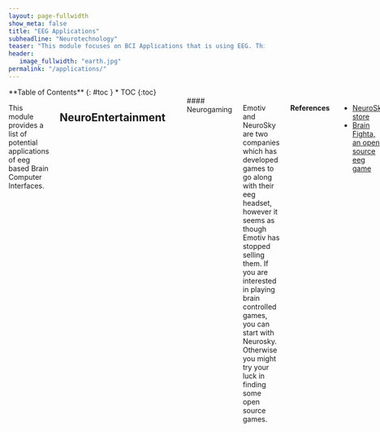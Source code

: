 ```yaml
---
layout: page-fullwidth
show_meta: false
title: "EEG Applications"
subheadline: "Neurotechnology"
teaser: "This module focuses on BCI Applications that is using EEG. This market is the most mature and a wide variety of products are built every year."
header:
   image_fullwidth: "earth.jpg"
permalink: "/applications/"
---
```

<div class="row">
<div class="medium-4 medium-push-8 columns" markdown="1">
<div class="panel radius" markdown="1">
**Table of Contents**
{: #toc }
*  TOC
{:toc}
</div>
</div><!-- /.medium-4.columns -->


<div class="medium-8 medium-pull-4 columns" markdown="1">

This module provides a list of potential applications of eeg based Brain Computer Interfaces.

## NeuroEntertainment
<hr>
#### Neurogaming

Emotiv and NeuroSky are two companies which has developed games to go along with their eeg headset, however it seems as though Emotiv has stopped selling them. If you are interested in playing brain controlled games, you can start with Neurosky. Otherwise you might try your luck in finding some open source games.

**References**

* [NeuroSky store](http://store.neurosky.com/collections/apps/games)
* [Brain Fighta, an open source eeg game](https://github.com/NeuroTechX/BrainFighta)

#### NeuroToys

There have been multiple manufacturers of BCI toys. going back to the mid 2000's. Here are some of the more popular ones.

**References**

* [Puzzlebox has various devices BCI devices](https://puzzlebox.io/)
* [There are also Star Wars-themed toys!](http://starwarsscience.com/product/the-force-trainer-ii-hologram-experience/)

#### Art

Multiple people have use EEG's for art and music generation. Below are a few example of some these projects.

**References**

* [Axon Art Collective. A Series of projects doing brain controlled art and music](http://axonartcollective.com/)
* [Manipulating water with eeg](https://creators.vice.com/en_us/article/vvygzm/eunoia-seeking-enlightenment-by-tracking-brainwaves)
* [EEG Visulization tool](http://naotohieda.com/muse/)

#### Virtual Reality

Once the stuff of science fiction, virtual reality is on the cusp of becoming part of our day-to-day lives thanks to mounting technological advances. Many popular VR headsets are ushering in exciting new ways to play and interact with the world. As these devices continue to evolve, we believe that EEG algorithms can add the extra layer of immersion needed to truly complete the virtual reality experience.

![VR headset](../images/vr-gadget.jpg)

There are a few companies who have been interested in bring EEG data with VR headsets as seen below.

**References**
* [Neurosky's article on the use of ](http://neurosky.com/2016/04/a-new-virtual-reality-the-rise-of-vr-headsets-eeg/)
* [Article on Mind Mazet](http://www.theverge.com/2015/3/3/8136405/mind-maze-mind-leap-thought-reading-virtual-reality-headset)
* [DG Lab's VR Zen Headset](https://www.cnet.com/news/this-vr-headset-is-designed-to-let-you-find-your-zen/)
* [Neurable](http://neurable.com/)



## Security
<hr>
#### Brain based authentication

EEG Biometric is a growing field which looks at how we can use your eeg activity to be able to identify someone. Similar to one's fingerprint, your brain activity can be used as a form of authentication. The most common forms of Brain Authentication are using resting state brain activity or a visual evoked potential task. For more information on Brain Based Authentication, check out this DEF CON talk.

**References**

* [Brain Based Authentication](https://www.youtube.com/watch?v=frAhjtnvkqs)



## Biofeedback Therapy
<hr>

#### Anxiety


Neurofeedback can be an effective method of handling anxiety. Similar to the methods used in mindfulness practices, alpha and theta training is done in order to put the person in a more relaxed state of mind.

**References**

* [Neurofeedback for mood and anxiety disorder](https://www.ncbi.nlm.nih.gov/pubmedhealth/PMH0070200/)
* [Treatment of Anxiety disorder with neurofeedback](http://www.sciencedirect.com/science/article/pii/S1877042811018465)



#### Sleep Improvement

Sleep research has been using EEG's for a long time. Recently, startups have been leveraging consumer grade eeg designs to measure the quality of your sleep.

**References**
* [https://iwinks.org/](https://iwinks.org/)
* [ttps://neuroon.com/sleep-tracking/](https://neuroon.com/sleep-tracking/)
* [http://sleepshepherd.com/](http://sleepshepherd.com/)


#### ADHD

Although a controversial [use case](http://journals.sagepub.com/doi/abs/10.1177/155005940904000311), there are many neurofeedback clinics and few companies who have created solutions to help manage ADHD.  

**References**
* [http://www.akiliinteractive.com/](http://www.akiliinteractive.com/)
* [Attentiv](http://attentiv.com/)


#### PTSD

PTSD neurofeedback has been studied for over [25 years](http://charleston.braincoretherapy.com/wp-content/uploads/2014/01/PENISTON-PTSD.pdf). A lot of the studies focus on getting the participants to generate alpha wave activity which is associated with being in a relaxed state. Most articles which were reviewed suggest that neurofeedback should be use in combination with other treatments.

**References**
* [Alpha-Theta Brainwave Neuro-feedback for Vietnam Veterans](http://onlinelibrary.wiley.com/doi/10.1111/acps.12229/full)
* [Neurofeedback as an adjunct therapy for treatment of PTSD](http://journals.sagepub.com/doi/abs/10.1177/1039856217715988)
*
<!--Needs to be reviewed -->

## Cognitive Training
<hr>

#### Performance Optimization

This series of articles discuss how you can you use Neurofeedback as a mechanism to optimizing performance. This is a good series of articles to start with if you want a high level overview.

**References**
* [EEG Neurofeedback for optimizing performance 1](http://www.sciencedirect.com/science/article/pii/S0149763413002248#bib0700)
* [EEG Neurofeedback for optimizing performance 2](http://www.sciencedirect.com/science/article/pii/S0149763413002716)
* [EEG Neurofeedback for optimizing performance 3](http://www.sciencedirect.com/science/article/pii* /S0149763414000700)

#### Brain Ageing

One of the more common services which neurofeedback clinics provide is to combat brain ageing. Researchers have found that you can identify certain biomarkers in QEEG to predict future cognitive decline as well as the onset of Alzheimer's.  

**References**

* [Video games for cognitive enhancement - Adam Gazzaley Lab](http://gazzaleylab.ucsf.edu/wp-content/uploads/2014/09/Anguera_Nature_2013-Video-game-training-enhances-cognitive-control-in-older-adults.pdf)
* [QEEG neurofeedback for Dementia](http://journals.sagepub.com/doi/abs/10.1177/1550059415590750)
* [Beta and gamma neurofeedback on memory and intelligence in the elderly](http://www.sciencedirect.com/science/article/pii/S030105111300152X)
* [Attential Training via neurofeedback in ageing bring](https://www.ncbi.nlm.nih.gov/pmc/articles/PMC5346575/)
* [QEEG in Aging and evolution of Dimentia](http://onlinelibrary.wiley.com/doi/10.1196/annals.1379.008/full?wol1URL=/doi/10.1196/annals.1379.008/full&identityKey=c38f7acf-fae1-4f16-b3bb-d5a6f7e0fca9)
* [Ref-6](http://www.jpreventionalzheimer.com/1665-a-personalized-12-week-brain-fitness-program-for-improving-cognitive-function-and-increasing-the-volume-of-hippocampus-in-elderly-with-mild-cognitive-impairment.html)



#### Early Development

Most articles looking into the use of EEG as a Neurofeedback tool for early development tend to focus using it for treatment of ADHD. However, there might be other use cases as well.

**References**

* [Cognitive Training enhances brain connectivity (Measured via MEG)](http://www.jneurosci.org/content/35/16/6277)
* [EEG and behavioral changes after neurofeedback treatment in learning disabled children](https://www.ncbi.nlm.nih.gov/pubmed/14521276)
* [ADHD and neurofeedback: a double-blind feasibility study](https://link.springer.com/article/10.1007/s00702-010-0524-2)
* [EEG neurofeedback of SMR and beta frenquency for treatment of ADHD](https://www.ncbi.nlm.nih.gov/pubmed/6487671)
* [Study on the effects eeg neurofeedback on children with ADD and learning disabilities](https://link.springer.com/article/10.1007%2FBF02214148?LI=true)
* [Use of QEEEG-Neurofeedback for children with a history of abuse and neglect](http://www.tandfonline.com/doi/abs/10.1300/J184v10n04_02)


#### Mindfulness

At a consumer level, mindfulness is one of the most common use case for EEG neurofeedback. Here are a few research articles as well as products that currently exist on the market.  

**References**

* [Muse Research](http://www.choosemuse.com/research)
* [NeuroSky's mindfulness app](https://store.neurosky.com/products/mindfulness)
* [Neurophysiology review on Neural Oscillations and Mindfulness](http://www.sciencedirect.com/science/article/pii/S0149763415002511)
* [Alterations in brain activity produced by mindfulness meditation](http://journals.lww.com/psychosomaticmedicine/Abstract/2003/07000/AlterationinBrain%20andImmuneFunctionProduced.14.aspx)


#### Accelerated Learning

The use of neurotechnology to  accelerate learning is one of the subjects that remains of high interest, especially to  [DARPA](https://www.darpa.mil/program/targeted-neuroplasticity-training). Here are some potential use cases of how you can use eeg to speed up your learning.

**References**

* [Use of B-Alert's EEG to create "Accelerated Learning"](http://www.advancedbrainmonitoring.com/neurotechnology/applications/accelerated-learning/)
* [Memory consolidation theta neurofeedback](http://www.sciencedirect.com/science/article/pii/S0301051113002214)
* [Non-invasive Brain biomarkers for cognitive-motor performance assement](https://link.springer.com/content/pdf/10.1007/978-3-642-21852-1.pdf#page=178)

### Enhanced creativity

One potential use case of neurofeedback training could be used to improve creativity. There has been a growing interest in exploring theta/alpha training. Based on the eeg paradigm which are being study, there is probably a lot of similarity to mindfulness training.

**References**

* [modulating slow waves EEG to enhance musical performance](http://journals.lww.com/neuroreport/Abstract/2003/07010/Ecological_validity_of_neurofeedback___modulation.6.aspx)
* [A theory of alpha/theta neurofeedback to improve creative performance](https://link.springer.com/article/10.1007/s10339-008-0248-5)




## Rehabilitation
<hr>


#### Stroke Recovery

Neurofeedback provides a potential opportunity to help patients recover from Stroke via neurofeedback. One case study, where on a 55 year old male  had increased left-side activity within the 4-7 Hz range, used a neurofeedback therapy which aimed to decrease that frequency as well as increase activity within in the 15-21 Hz range in the sensorimotor and speech areas of the brain. By the end of the treatment the patient had improved speech and the depression and anxiety were gone.

**References**

* [Effects of EEG based neurofeedback training on memory function of post-stroke victims](https://jneuroengrehab.biomedcentral.com/articles/10.1186/s12984-015-0105-6)
* [Neurotherapy for stroke rehabilitation](https://link.springer.com/article/10.1007%2FBF01474514?LI=true)
* [The role of biofeedback in Stroke Rehabilitation: Past and Future Directions](http://www.tandfonline.com/doi/abs/10.1310/tsr1404-59)


#### Addiction

The use of EEG biofeedback has been a subject of interest all the way back to the 1970's. There are some interesting connections in the change of eeg activity and drug dependency and the potential of eeg neurofeedback to help treat substance use disorders.  This may allow for future neurofeedback products to be created.

**References**

* [EEG Biofeedback for Addictive Disorder](https://link.springer.com/article/10.1007/s10804-005-7030-z)
* [EEG Biofeedback as a Treatment for Substance Use Disorders](https://link.springer.com/article/10.1007/s10484-007-9047-5)
* [QEEG analysis of crack cocaine dependence](http://www.tandfonline.com/doi/abs/10.1300/J069v15n04_03)

#### Rett Syndrome

Neurofeedback may provide a potential therapy to help those with Rett syndrome. Although it will not provide a complete relief, it can still help patients to manage its symptoms and have a better quality of life.

**References**

* [Cognitive training modifies eeg bands in those with Rett syndrome](http://www.sciencedirect.com/science/article/pii/S0891422216300099)

## Diagnostics
<hr>

#### Concussion

Research has shown that there are noticeable changes in EEG oscillations after brain injury. This leads to the potential of creating eeg diagnostics. Current solutions like Brainscope, don't actually predict if a concussion is present. However it does provide some preliminary insight to clinicians so that they can determine if a person should get a PET/MRI scan.


**References**

* [Change in neural oscillations bands of mild traumatic brain injury patients](http://ieeexplore.ieee.org/document/7319994/?arnumber=7319994)
* [Head injury assessment tool by Brainscope](http://brainscope.com/products/)
* [EEG changes in mild traumatic brain injury in athletes](http://www.sciencedirect.com/science/article/pii/S0304394004015034)

#### Alzheimer’s

A growing body of evidence suggests that EEG analyses can be used in the early detect of Alzheimer's and may even allow for the diagnosis for different dementia subtypes. Most of the research has been done in academic environments, however there could be the potential to develop low cost medical testing devices.

**References**

* [Development of EEG Biomarkers for Alzheimer's Disease](http://www.advancedbrainmonitoring.com/EEGbiomarkersforAlzheimersDisease)
* [EEG in patients with Alzheimer's](http://www.sciencedirect.com/science/article/pii/S138824570400015X)


#### Epilepsy

 Epilepsy is a disorder that affects over 50 million people worldwide, with 80% of cases coming from developing countries. There are some great opportunities in developing a low cost Epilepsy diagnostic with EEG's and which would help those that may not have the resources to properly test for the disorder.

**Ressources**

* [Epilepsy seizure detection using eeg time-frequency analysis](http://ieeexplore.ieee.org/document/4801967/?arnumber=4801967)
* [Epilepsy care in developing countries](http://onlinelibrary.wiley.com/doi/10.1111/j.1535-7511.2010.01362.x/full)
* [TeleEEG. a company which provides eeg analysis for epilepsy in poor countries](http://www.teleeeg.org/)
* [Automated diagnosis of epileptic EEG using entropies](http://www.sciencedirect.com/science/article/pii/S1746809411000838)






<!--Ref Needed -->


</div> <!-- end of content column -->
</div> <!-- end of row -->
